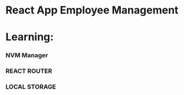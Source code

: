# React App Employee Management 

# Learning: 

### NVM Manager

### REACT ROUTER

### LOCAL STORAGE

